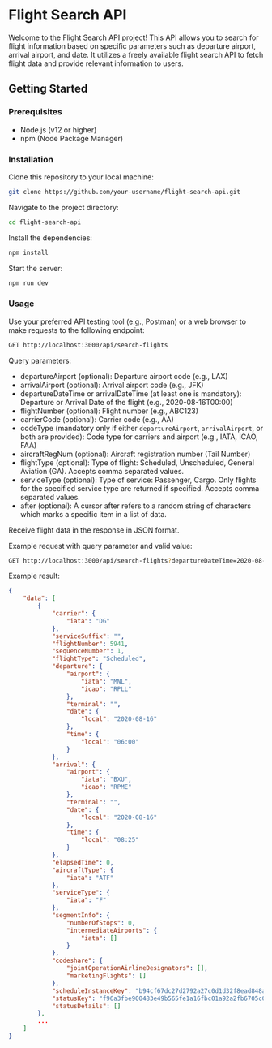 # Flight Search API

Welcome to the Flight Search API project! This API allows you to search for flight information based on specific parameters such as departure airport, arrival airport, and date. It utilizes a freely available flight search API to fetch flight data and provide relevant information to users.

## Getting Started

### Prerequisites

- Node.js (v12 or higher)
- npm (Node Package Manager)

### Installation

Clone this repository to your local machine:

```bash
git clone https://github.com/your-username/flight-search-api.git
```

Navigate to the project directory:

```bash
cd flight-search-api
```

Install the dependencies:

```bash
npm install
```

Start the server:

```bash
npm run dev
```

### Usage

Use your preferred API testing tool (e.g., Postman) or a web browser to make requests to the following endpoint:

```bash
GET http://localhost:3000/api/search-flights
```

Query parameters:

- departureAirport (optional): Departure airport code (e.g., LAX)
- arrivalAirport (optional): Arrival airport code (e.g., JFK)
- departureDateTime or arrivalDateTime (at least one is mandatory): Departure or Arrival Date of the flight (e.g., 2020-08-16T00:00)
- flightNumber (optional): Flight number (e.g., ABC123)
- carrierCode (optional): Carrier code (e.g., AA)
- codeType (mandatory only if either `departureAirport`, `arrivalAirport`, or both are provided): Code type for carriers and airport (e.g., IATA, ICAO, FAA)
- aircraftRegNum (optional): Aircraft registration number (Tail Number)
- flightType (optional): Type of flight: Scheduled, Unscheduled, General Aviation (GA). Accepts comma separated values.
- serviceType (optional): Type of service: Passenger, Cargo. Only flights for the specified service type are returned if specified. Accepts comma separated values.
- after (optional): A cursor after refers to a random string of characters which marks a specific item in a list of data.

Receive flight data in the response in JSON format.

Example request with query parameter and valid value:
```sh
GET http://localhost:3000/api/search-flights?departureDateTime=2020-08-16T00:00
```

Example result:
```json
{
    "data": [
        {
            "carrier": {
                "iata": "DG"
            },
            "serviceSuffix": "",
            "flightNumber": 5941,
            "sequenceNumber": 1,
            "flightType": "Scheduled",
            "departure": {
                "airport": {
                    "iata": "MNL",
                    "icao": "RPLL"
                },
                "terminal": "",
                "date": {
                    "local": "2020-08-16"
                },
                "time": {
                    "local": "06:00"
                }
            },
            "arrival": {
                "airport": {
                    "iata": "BXU",
                    "icao": "RPME"
                },
                "terminal": "",
                "date": {
                    "local": "2020-08-16"
                },
                "time": {
                    "local": "08:25"
                }
            },
            "elapsedTime": 0,
            "aircraftType": {
                "iata": "ATF"
            },
            "serviceType": {
                "iata": "F"
            },
            "segmentInfo": {
                "numberOfStops": 0,
                "intermediateAirports": {
                    "iata": []
                }
            },
            "codeshare": {
                "jointOperationAirlineDesignators": [],
                "marketingFlights": []
            },
            "scheduleInstanceKey": "b94cf67dc27d2792a27c0d1d32f8ead848a7736b9a073a9c5c7d0963106e5cfb",
            "statusKey": "f96a3fbe900483e49b565fe1a16fbc01a92a2fb6705c0f314231ba13fda43d7c",
            "statusDetails": []
        },
        ...
    ]
}
```


